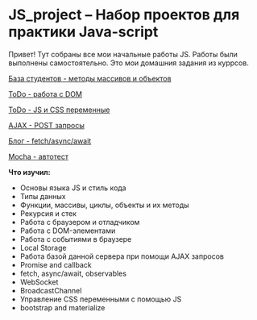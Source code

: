 # JS_project – Набор проектов для практики Java-script

Привет! Тут собраны все мои начальные работы JS. Работы были выполнены самостоятельно. Это мои домашния задания из куррсов. 


[База студентов - методы массивов и объектов](https://crashmet.github.io/js_project/student/main)

[ToDo - работа с DOM](https://crashmet.github.io/js_project/todo/index.html)

[ToDo - JS и CSS переменные](https://crashmet.github.io/js_project/todo-swap-CSS/index.html)

[AJAX - POST запросы](https://crashmet.github.io/js_project/AJAX-requests/index.html)

[Блог - fetch/async/await](https://crashmet.github.io/js_project/blog/list.html)

[Mocha - автотест](https://crashmet.github.io/js_project/mocha/index.html)


**Что изучил:**
- Основы языка JS и стиль кода
- Типы данных
- Функции, массивы, циклы, объекты и их методы
- Рекурсия и стек
- Работа с браузером и отладчиком
- Работа с DOM-элементами
- Работа с событиями в браузере 
- Local Storage
- Работа базой данной сервера при помощи AJAX запросов
- Promise and callback
- fetch, async/await, observables
- WebSocket 
- BroadcastChannel
- Управление CSS переменными с помощью JS
- bootstrap and materialize
